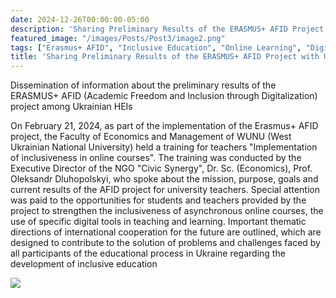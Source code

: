```yaml
---
date: 2024-12-26T00:00:00-05:00
description: 'Sharing Preliminary Results of the ERASMUS+ AFID Project with Ukrainian HEIs'
featured_image: "/images/Posts/Post3/image2.png"
tags: ["Erasmus+ AFID", "Inclusive Education", "Online Learning", "Digital Tools", "Teacher Training", "WUNU", "Civic Synergy", "International Cooperation", "Asynchronous Learning", "Ukrainian HEIs"]
title: 'Sharing Preliminary Results of the ERASMUS+ AFID Project with Ukrainian HEIs'
---
```


Dissemination of information about the preliminary results of the ERASMUS+ AFID (Academic Freedom and Inclusion through Digitalization) project among Ukrainian HEIs

  On February 21, 2024, as part of the implementation of the Erasmus+ AFID project, the Faculty of Economics and Management of WUNU (West Ukrainian  National University) held a training for teachers "Implementation of inclusiveness in online courses".
  The training was conducted by the Executive Director of the NGO "Civic Synergy", Dr. Sc. (Economics), Prof. Oleksandr Dluhopolskyi, who spoke about the mission, purpose, goals and current results of the AFID project for university teachers.
  Special attention was paid to the opportunities for students and teachers provided by the project to strengthen the inclusiveness of asynchronous online courses, the use of specific digital tools in teaching and learning.
  Important thematic directions of international cooperation for the future are outlined, which are designed to contribute to the solution of problems and challenges faced by all participants of the educational process in Ukraine regarding the development of inclusive education
<br/>


<img src="/images/Posts/Post3/image1.png"/>
